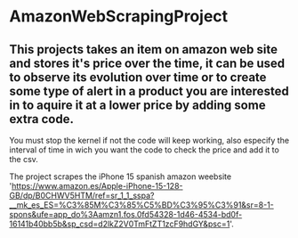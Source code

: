 # AmazonWebScrapingProject
## This projects takes an item on amazon web site and stores it's price over the time, it can be used to observe its evolution over time or to create some type of alert in a product you are interested in to aquire it at a lower price by adding some extra code.

You must stop the kernel if not the code will keep working, also especify the interval of time in wich you want the code to check the price and add it to the csv.

The project scrapes the iPhone 15 spanish amazon weebsite 'https://www.amazon.es/Apple-iPhone-15-128-GB/dp/B0CHWV5HTM/ref=sr_1_1_sspa?__mk_es_ES=%C3%85M%C3%85%C5%BD%C3%95%C3%91&sr=8-1-spons&ufe=app_do%3Aamzn1.fos.0fd54328-1d46-4534-bd0f-16141b40bb5b&sp_csd=d2lkZ2V0TmFtZT1zcF9hdGY&psc=1'.

